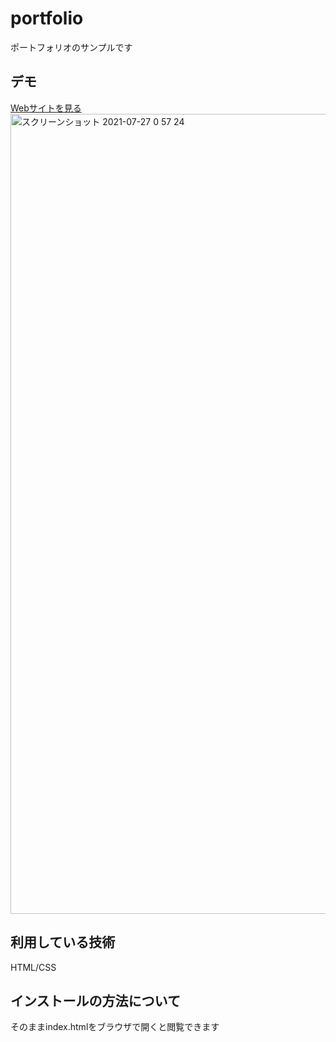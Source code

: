 portfolio
===

ポートフォリオのサンプルです

## デモ
[Webサイトを見る](https://jp-portfolio-yano.herokuapp.com/)
<img width="1280" alt="スクリーンショット 2021-07-27 0 57 24" src="https://user-images.githubusercontent.com/86063320/127020744-78ce7a5f-eaf5-4604-b445-8361139c13b8.png">

## 利用している技術
HTML/CSS

## インストールの方法について
そのままindex.htmlをブラウザで開くと閲覧できます
